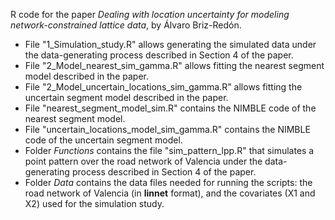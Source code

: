 R code for the paper *Dealing with location uncertainty for modeling network-constrained lattice data*, by Álvaro Briz-Redón.

- File "1_Simulation_study.R" allows generating the simulated data under the data-generating process described in Section 4 of the paper.
- File "2_Model_nearest_sim_gamma.R" allows fitting the nearest segment model described in the paper.
- File "2_Model_uncertain_locations_sim_gamma.R" allows fitting the uncertain segment model described in the paper.
- File "nearest_segment_model_sim.R" contains the NIMBLE code of the nearest segment model.
- File "uncertain_locations_model_sim_gamma.R" contains the NIMBLE code of the uncertain segment model.
- Folder *Functions* contains the file "sim_pattern_lpp.R" that simulates a point pattern over the road network of Valencia under the data-generating process described in Section 4 of the paper.
- Folder *Data* contains the data files needed for running the scripts: the road network of Valencia (in **linnet** format), and the covariates (X1 and X2) used for the simulation study.
